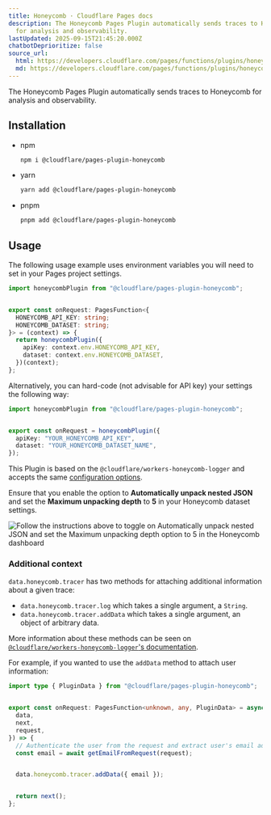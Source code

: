 ```yaml
---
title: Honeycomb · Cloudflare Pages docs
description: The Honeycomb Pages Plugin automatically sends traces to Honeycomb
  for analysis and observability.
lastUpdated: 2025-09-15T21:45:20.000Z
chatbotDeprioritize: false
source_url:
  html: https://developers.cloudflare.com/pages/functions/plugins/honeycomb/
  md: https://developers.cloudflare.com/pages/functions/plugins/honeycomb/index.md
---
```


The Honeycomb Pages Plugin automatically sends traces to Honeycomb for analysis and observability.

## Installation

* npm

  ```sh
  npm i @cloudflare/pages-plugin-honeycomb
  ```

* yarn

  ```sh
  yarn add @cloudflare/pages-plugin-honeycomb
  ```

* pnpm

  ```sh
  pnpm add @cloudflare/pages-plugin-honeycomb
  ```

## Usage

The following usage example uses environment variables you will need to set in your Pages project settings.

```typescript
import honeycombPlugin from "@cloudflare/pages-plugin-honeycomb";


export const onRequest: PagesFunction<{
  HONEYCOMB_API_KEY: string;
  HONEYCOMB_DATASET: string;
}> = (context) => {
  return honeycombPlugin({
    apiKey: context.env.HONEYCOMB_API_KEY,
    dataset: context.env.HONEYCOMB_DATASET,
  })(context);
};
```

Alternatively, you can hard-code (not advisable for API key) your settings the following way:

```typescript
import honeycombPlugin from "@cloudflare/pages-plugin-honeycomb";


export const onRequest = honeycombPlugin({
  apiKey: "YOUR_HONEYCOMB_API_KEY",
  dataset: "YOUR_HONEYCOMB_DATASET_NAME",
});
```

This Plugin is based on the `@cloudflare/workers-honeycomb-logger` and accepts the same [configuration options](https://github.com/cloudflare/workers-honeycomb-logger#config).

Ensure that you enable the option to **Automatically unpack nested JSON** and set the **Maximum unpacking depth** to **5** in your Honeycomb dataset settings.

![Follow the instructions above to toggle on Automatically unpack nested JSON and set the Maximum unpacking depth option to 5 in the Honeycomb dashboard](https://developers.cloudflare.com/_astro/honeycomb.MQ2Vf1tC_2kKhNs.webp)

### Additional context

`data.honeycomb.tracer` has two methods for attaching additional information about a given trace:

* `data.honeycomb.tracer.log` which takes a single argument, a `String`.
* `data.honeycomb.tracer.addData` which takes a single argument, an object of arbitrary data.

More information about these methods can be seen on [`@cloudflare/workers-honeycomb-logger`'s documentation](https://github.com/cloudflare/workers-honeycomb-logger#adding-logs-and-other-data).

For example, if you wanted to use the `addData` method to attach user information:

```typescript
import type { PluginData } from "@cloudflare/pages-plugin-honeycomb";


export const onRequest: PagesFunction<unknown, any, PluginData> = async ({
  data,
  next,
  request,
}) => {
  // Authenticate the user from the request and extract user's email address
  const email = await getEmailFromRequest(request);


  data.honeycomb.tracer.addData({ email });


  return next();
};
```
